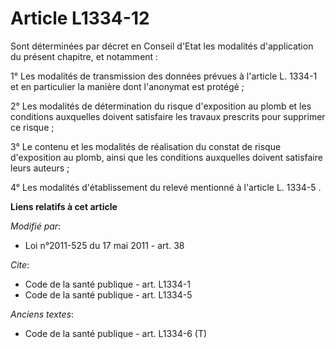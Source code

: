 # Article L1334-12

Sont déterminées par décret en Conseil d'Etat les modalités d'application du présent chapitre, et notamment : 

1° Les modalités de transmission des données prévues à l'article L. 1334-1 et en particulier la manière dont l'anonymat est
protégé ; 

2° Les modalités de détermination du risque d'exposition au plomb et les conditions auxquelles doivent satisfaire les travaux
prescrits pour supprimer ce risque ; 

3° Le contenu et les modalités de réalisation du constat de risque d'exposition au plomb, ainsi que les conditions auxquelles
doivent satisfaire leurs auteurs ; 

4° Les modalités d'établissement du relevé mentionné à l'article L. 1334-5 .

**Liens relatifs à cet article**

_Modifié par_:

  - Loi n°2011-525 du 17 mai 2011 - art. 38

_Cite_:

  - Code de la santé publique - art. L1334-1
  - Code de la santé publique - art. L1334-5

_Anciens textes_:

  - Code de la santé publique - art. L1334-6 (T)
